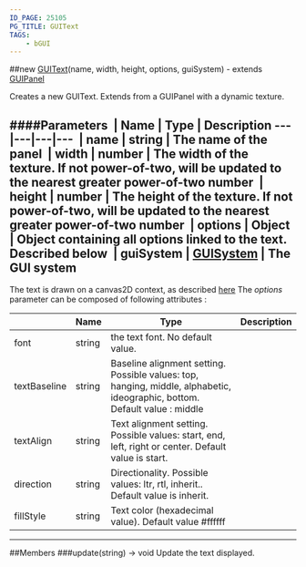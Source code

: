 ```yaml
---
ID_PAGE: 25105
PG_TITLE: GUIText
TAGS:
    - bGUI
---
```

##new [GUIText](http://doc.babylonjs.com/page.php?p=25105)(name, width, height, options, guiSystem) - extends [GUIPanel](http://doc.babylonjs.com/page.php?p=25107)

Creates a new GUIText. Extends from a GUIPanel with a dynamic texture.

####Parameters
 | Name | Type | Description
---|---|---|---
 | name | string | The name of the panel
 | width | number | The width of the texture. If not power-of-two, will be updated to the nearest greater power-of-two number
 | height | number | The height of the texture. If not power-of-two, will be updated to the nearest greater power-of-two number
 | options | Object | Object containing all options linked to the text. Described below
 | guiSystem | [GUISystem](http://doc.babylonjs.com/page.php?p=25103) | The GUI system
---
The text is drawn on a canvas2D context, as described [here](https://developer.mozilla.org/en-US/docs/Web/API/Canvas_API/Tutorial/Drawing_text)
The *options* parameter can be composed of following attributes : 

 | Name | Type | Description
---|---|---|---
| font | string | the text font. No default value.
| textBaseline | string | Baseline alignment setting. Possible values: top, hanging, middle, alphabetic, ideographic, bottom. Default value : middle
| textAlign | string | Text alignment setting. Possible values: start, end, left, right or center. Default value is start.
| direction | string | Directionality. Possible values: ltr, rtl, inherit.. Default value is inherit.
| fillStyle | string | Text color (hexadecimal value). Default value #ffffff
---


##Members
###update(string) → void
Update the text displayed.